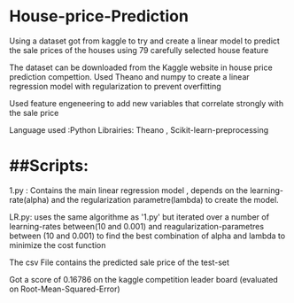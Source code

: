 # House-price-Prediction
Using a dataset got from  kaggle to try and create a linear model to predict the sale prices of the houses using 79 carefully selected house feature 


The dataset can be downloaded from the Kaggle website in house price prediction compettion.
Used Theano and numpy to create a linear regression model with regularization to prevent overfitting 

Used feature engeneering to add new variables that correlate strongly with the sale price 

Language used :Python 
Librairies: Theano , Scikit-learn-preprocessing

##Scripts:
==========
1.py : Contains the main linear regression model , depends on the learning-rate(alpha) and the regularization parametre(lambda)
       to create the model.
       
       
LR.py: uses the same algorithme as '1.py' but iterated over a number of learning-rates between(10 and 0.001) and reagularization-parametres between (10 and 0.001)
to find the best combination of alpha and lambda to minimize the cost function 

The csv File contains the predicted sale price of the test-set

Got a score of 0.16786 on the kaggle competition leader board (evaluated on Root-Mean-Squared-Error)
